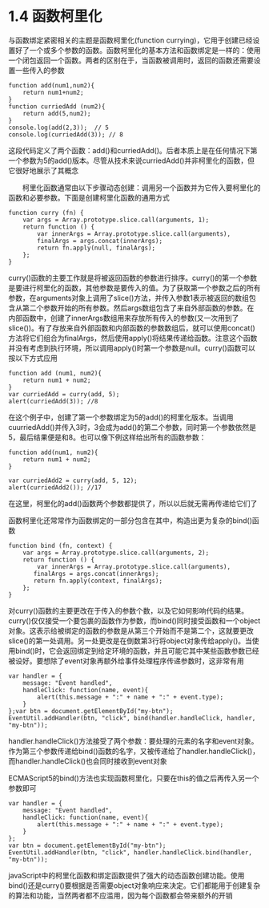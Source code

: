 # 1.4 函数柯里化

与函数绑定紧密相关的主题是函数柯里化(function currying)，它用于创建已经设置好了一个或多个参数的函数。函数柯里化的基本方法和函数绑定是一样的：使用一个闭包返回一个函数。两者的区别在于，当函数被调用时，返回的函数还需要设置一些传入的参数

```
function add(num1,num2){    
	return num1+num2;
}
function curriedAdd (num2){    
	return add(5,num2);
}
console.log(add(2,3));	// 5
console.log(curriedAdd(3)); // 8
```
这段代码定义了两个函数：add()和curriedAdd()。后者本质上是在任何情况下第一个参数为5的add()版本。尽管从技术来说curriedAdd()并非柯里化的函数，但它很好地展示了其概念

　　柯里化函数通常由以下步骤动态创建：调用另一个函数并为它传入要柯里化的函数和必要参数。下面是创建柯里化函数的通用方式

```
function curry (fn) {    
	var args = Array.prototype.slice.call(arguments, 1);    
	return function () {        
		var innerArgs = Array.prototype.slice.call(arguments),
   		finalArgs = args.concat(innerArgs);        
    	return fn.apply(null, finalArgs);
    };
}
```
curry()函数的主要工作就是将被返回函数的参数进行排序。curry()的第一个参数是要进行柯里化的函数，其他参数是要传入的值。为了获取第一个参数之后的所有参数，在arguments对象上调用了slice()方法，并传入参数1表示被返回的数组包含从第二个参数开始的所有参数。然后args数组包含了来自外部函数的参数。在内部函数中，创建了innerArgs数组用来存放所有传入的参数(又一次用到了slice())。有了存放来自外部函数和内部函数的参数数组后，就可以使用concat()方法将它们组合为finalArgs，然后使用apply()将结果传递给函数。注意这个函数并没有考虑到执行环境，所以调用apply()时第一个参数是null。curry()函数可以按以下方式应用

```
function add (num1, num2){    
	return num1 + num2;
}
var curriedAdd = curry(add, 5);
alert(curriedAdd(3)); //8
```
在这个例子中，创建了第一个参数绑定为5的add()的柯里化版本。当调用cuurriedAdd()并传入3时，3会成为add()的第二个参数，同时第一个参数依然是5，最后结果便是和8。也可以像下例这样给出所有的函数参数：

```
function add(num1, num2){    
	return num1 + num2;
}

var curriedAdd2 = curry(add, 5, 12);
alert(curriedAdd2()); //17
```
在这里，柯里化的add()函数两个参数都提供了，所以以后就无需再传递给它们了

函数柯里化还常常作为函数绑定的一部分包含在其中，构造出更为复杂的bind()函数

```
function bind (fn, context) {    
	var args = Array.prototype.slice.call(arguments, 2);    
	return function () {        
		var innerArgs = Array.prototype.slice.call(arguments),
       finalArgs = args.concat(innerArgs);        
       return fn.apply(context, finalArgs);
    };
}
```
对curry()函数的主要更改在于传入的参数个数，以及它如何影响代码的结果。curry()仅仅接受一个要包裹的函数作为参数，而bind()同时接受函数和一个object对象。这表示给被绑定的函数的参数是从第三个开始而不是第二个，这就要更改slice()的第一处调用。另一处更改是在倒数第3行将object对象传给apply()。当使用bind()时，它会返回绑定到给定环境的函数，并且可能它其中某些函数参数已经被设好。要想除了event对象再额外给事件处理程序传递参数时，这非常有用

```
var handler = {
    message: "Event handled",
    handleClick: function(name, event){
        alert(this.message + ":" + name + ":" + event.type);
    }
};var btn = document.getElementById("my-btn");
EventUtil.addHandler(btn, "click", bind(handler.handleClick, handler, "my-btn"));
```
handler.handleClick()方法接受了两个参数：要处理的元素的名字和event对象。作为第三个参数传递给bind()函数的名字，又被传递给了handler.handleClick()，而handler.handleClick()也会同时接收到event对象

ECMAScript5的bind()方法也实现函数柯里化，只要在this的值之后再传入另一个参数即可

```
var handler = {
    message: "Event handled",
    handleClick: function(name, event){
        alert(this.message + ":" + name + ":" + event.type);
    }
};
var btn = document.getElementById("my-btn");
EventUtil.addHandler(btn, "click", handler.handleClick.bind(handler, "my-btn"));
```
javaScript中的柯里化函数和绑定函数提供了强大的动态函数创建功能。使用bind()还是curry()要根据是否需要object对象响应来决定。它们都能用于创建复杂的算法和功能，当然两者都不应滥用，因为每个函数都会带来额外的开销